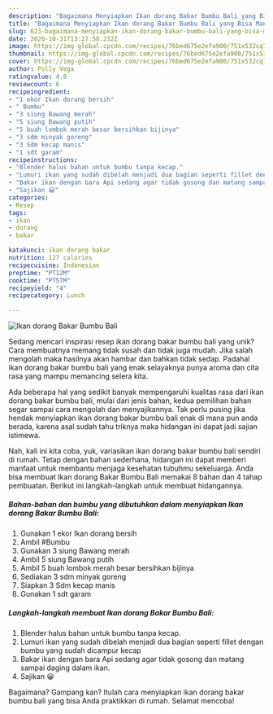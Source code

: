 ```yaml
---
description: "Bagaimana Menyiapkan Ikan dorang Bakar Bumbu Bali yang Bisa Manjain Lidah"
title: "Bagaimana Menyiapkan Ikan dorang Bakar Bumbu Bali yang Bisa Manjain Lidah"
slug: 623-bagaimana-menyiapkan-ikan-dorang-bakar-bumbu-bali-yang-bisa-manjain-lidah
date: 2020-10-31T13:27:58.232Z
image: https://img-global.cpcdn.com/recipes/76bed675e2efa900/751x532cq70/ikan-dorang-bakar-bumbu-bali-foto-resep-utama.jpg
thumbnail: https://img-global.cpcdn.com/recipes/76bed675e2efa900/751x532cq70/ikan-dorang-bakar-bumbu-bali-foto-resep-utama.jpg
cover: https://img-global.cpcdn.com/recipes/76bed675e2efa900/751x532cq70/ikan-dorang-bakar-bumbu-bali-foto-resep-utama.jpg
author: Polly Vega
ratingvalue: 4.8
reviewcount: 6
recipeingredient:
- "1 ekor Ikan dorang bersih"
- " Bumbu"
- "3 siung Bawang merah"
- "5 siung Bawang putih"
- "5 buah lombok merah besar bersihkan bijinya"
- "3 sdm minyak goreng"
- "3 Sdm kecap manis"
- "1 sdt garam"
recipeinstructions:
- "Blender halus bahan untuk bumbu tanpa kecap."
- "Lumuri ikan yang sudah dibelah menjadi dua bagian seperti fillet dengan bumbu yang sudah dicampur kecap"
- "Bakar ikan dengan bara Api sedang agar tidak gosong dan matang sampai daging dalam ikan."
- "Sajikan 😀"
categories:
- Resep
tags:
- ikan
- dorang
- bakar

katakunci: ikan dorang bakar 
nutrition: 127 calories
recipecuisine: Indonesian
preptime: "PT12M"
cooktime: "PT57M"
recipeyield: "4"
recipecategory: Lunch

---
```



![Ikan dorang Bakar Bumbu Bali](https://img-global.cpcdn.com/recipes/76bed675e2efa900/751x532cq70/ikan-dorang-bakar-bumbu-bali-foto-resep-utama.jpg)

Sedang mencari inspirasi resep ikan dorang bakar bumbu bali yang unik? Cara membuatnya memang tidak susah dan tidak juga mudah. Jika salah mengolah maka hasilnya akan hambar dan bahkan tidak sedap. Padahal ikan dorang bakar bumbu bali yang enak selayaknya punya aroma dan cita rasa yang mampu memancing selera kita.



Ada beberapa hal yang sedikit banyak mempengaruhi kualitas rasa dari ikan dorang bakar bumbu bali, mulai dari jenis bahan, kedua pemilihan bahan segar sampai cara mengolah dan menyajikannya. Tak perlu pusing jika hendak menyiapkan ikan dorang bakar bumbu bali enak di mana pun anda berada, karena asal sudah tahu triknya maka hidangan ini dapat jadi sajian istimewa.


Nah, kali ini kita coba, yuk, variasikan ikan dorang bakar bumbu bali sendiri di rumah. Tetap dengan bahan sederhana, hidangan ini dapat memberi manfaat untuk membantu menjaga kesehatan tubuhmu sekeluarga. Anda bisa membuat Ikan dorang Bakar Bumbu Bali memakai 8 bahan dan 4 tahap pembuatan. Berikut ini langkah-langkah untuk membuat hidangannya.

<!--inarticleads1-->

##### Bahan-bahan dan bumbu yang dibutuhkan dalam menyiapkan Ikan dorang Bakar Bumbu Bali:

1. Gunakan 1 ekor Ikan dorang bersih
1. Ambil  #Bumbu
1. Gunakan 3 siung Bawang merah
1. Ambil 5 siung Bawang putih
1. Ambil 5 buah lombok merah besar bersihkan bijinya
1. Sediakan 3 sdm minyak goreng
1. Siapkan 3 Sdm kecap manis
1. Gunakan 1 sdt garam




<!--inarticleads2-->

##### Langkah-langkah membuat Ikan dorang Bakar Bumbu Bali:

1. Blender halus bahan untuk bumbu tanpa kecap.
1. Lumuri ikan yang sudah dibelah menjadi dua bagian seperti fillet dengan bumbu yang sudah dicampur kecap
1. Bakar ikan dengan bara Api sedang agar tidak gosong dan matang sampai daging dalam ikan.
1. Sajikan 😀




Bagaimana? Gampang kan? Itulah cara menyiapkan ikan dorang bakar bumbu bali yang bisa Anda praktikkan di rumah. Selamat mencoba!
